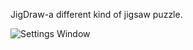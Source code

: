 JigDraw-a different kind of jigsaw puzzle.

![Settings Window](https://raw.github.com/julesbond007/JigDraw/master/docs/screenshots/screenshot1.png)
